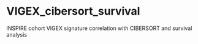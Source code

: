 # VIGEX_cibersort_survival
INSPIRE cohort VIGEX signature correlation with CIBERSORT and survival analysis
